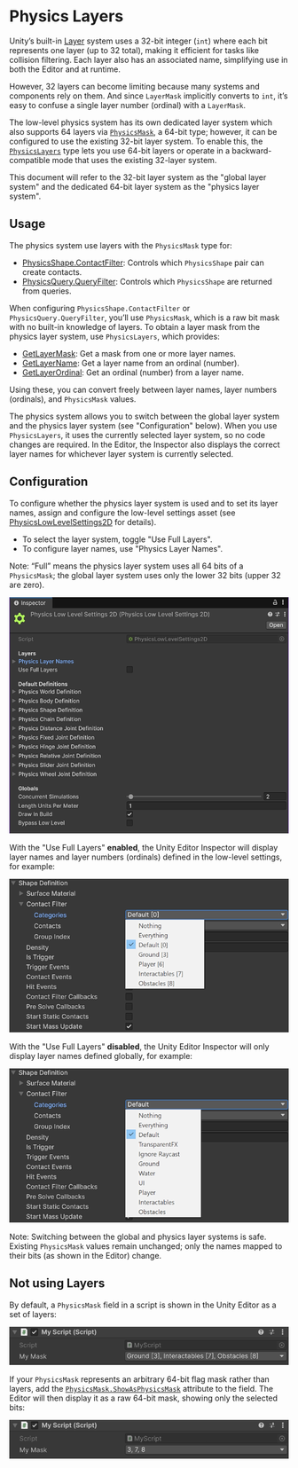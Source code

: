 ﻿# Physics Layers

Unity’s built-in [Layer](https://docs.unity3d.com/6000.3/Documentation/ScriptReference/LayerMask.html) system uses a 32-bit integer (`int`) where each bit represents one layer (up to 32 total), making it efficient for tasks like collision filtering.
Each layer also has an associated name, simplifying use in both the Editor and at runtime.

However, 32 layers can become limiting because many systems and components rely on them.
And since `LayerMask` implicitly converts to `int`, it’s easy to confuse a single layer number (ordinal) with a `LayerMask`.

The low-level physics system has its own dedicated layer system which also supports 64 layers via [`PhysicsMask`](PhysicsMask.md), a 64-bit type; however, it can be configured to use the existing 32-bit layer system.
To enable this, the [`PhysicsLayers`](https://docs.unity3d.com/6000.3/Documentation/ScriptReference/LowLevelPhysics2D.PhysicsLayers.html) type lets you use 64-bit layers or operate in a backward-compatible mode that uses the existing 32-layer system.

This document will refer to the 32-bit layer system as the "global layer system" and the dedicated 64-bit layer system as the "physics layer system".

## Usage

The physics system use layers with the `PhysicsMask` type for:
- [PhysicsShape.ContactFilter](https://docs.unity3d.com/6000.3/Documentation/ScriptReference/LowLevelPhysics2D.PhysicsShape.ContactFilter.html): Controls which `PhysicsShape` pair can create contacts.
- [PhysicsQuery.QueryFilter](https://docs.unity3d.com/6000.3/Documentation/ScriptReference/LowLevelPhysics2D.PhysicsQuery.QueryFilter.html): Controls which `PhysicsShape` are returned from queries.

When configuring `PhysicsShape.ContactFilter` or `PhysicsQuery.QueryFilter`, you’ll use `PhysicsMask`, which is a raw bit mask with no built-in knowledge of layers.
To obtain a layer mask from the physics layer system, use `PhysicsLayers`, which provides:
- [GetLayerMask](https://docs.unity3d.com/6000.3/Documentation/ScriptReference/LowLevelPhysics2D.PhysicsLayers.GetLayerMask.html): Get a mask from one or more layer names.
- [GetLayerName](https://docs.unity3d.com/6000.3/Documentation/ScriptReference/LowLevelPhysics2D.PhysicsLayers.GetLayerName.html): Get a layer name from an ordinal (number).
- [GetLayerOrdinal](https://docs.unity3d.com/6000.3/Documentation/ScriptReference/LowLevelPhysics2D.PhysicsLayers.GetLayerOrdinal.html): Get an ordinal (number) from a layer name.

Using these, you can convert freely between layer names, layer numbers (ordinals), and `PhysicsMask` values.

The physics system allows you to switch between the global layer system and the physics layer system (see "Configuration" below).
When you use `PhysicsLayers`, it uses the currently selected layer system, so no code changes are required.
In the Editor, the Inspector also displays the correct layer names for whichever layer system is currently selected.

## Configuration

To configure whether the physics layer system is used and to set its layer names, assign and configure the low-level settings asset (see [PhysicsLowLevelSettings2D](PhysicsLowLevelSettings2D.md) for details).

- To select the layer system, toggle "Use Full Layers".
- To configure layer names, use "Physics Layer Names".

Note: “Full” means the physics layer system uses all 64 bits of a `PhysicsMask`; the global layer system uses only the lower 32 bits (upper 32 are zero).

![Physics LowLevel Settings Inspector](Images/LowLevelPhysicsSettings2D-Inspector.png)

With the "Use Full Layers" **enabled**, the Unity Editor Inspector will display layer names and layer numbers (ordinals) defined in the low-level settings, for example:

![PhysicsLayer-64](Images/PhysicsLayer-64.png)

With the "Use Full Layers" **disabled**, the Unity Editor Inspector will only display layer names defined globally, for example:

![UnityLayer-32](Images/UnityLayer-32.png)

Note: Switching between the global and physics layer systems is safe. Existing `PhysicsMask` values remain unchanged; only the names mapped to their bits (as shown in the Editor) change.

## Not using Layers

By default, a `PhysicsMask` field in a script is shown in the Unity Editor as a set of layers:

![PhysicsMask-ShowAsPhysicsLayers](Images/PhysicsMask-ShowAsPhysicsLayers.png)

If your `PhysicsMask` represents an arbitrary 64-bit flag mask rather than layers, add the [`PhysicsMask.ShowAsPhysicsMask`](https://docs.unity3d.com/6000.3/Documentation/ScriptReference/LowLevelPhysics2D.PhysicsMask.ShowAsPhysicsMaskAttribute.html) attribute to the field.
The Editor will then display it as a raw 64-bit mask, showing only the selected bits:

![PhysicsMask-ShowAsPhysicsMaskAttribute](Images/PhysicsMask-ShowAsPhysicsMaskAttribute.png)
